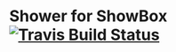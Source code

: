 # Shower for ShowBox [![Travis Build Status][ci-img]][ci]

[ci-img]: https://travis-ci.org/ai/showbox-shower.svg
[ci]:     https://travis-ci.org/ai/showbox-shower

